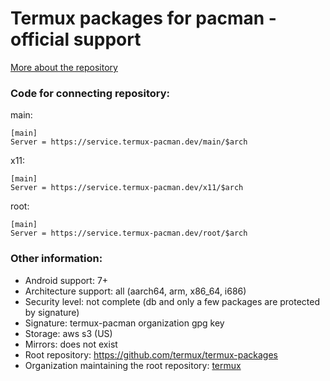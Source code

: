 # Termux packages for pacman - official support
[More about the repository](https://github.com/termux/termux-packages/blob/master/README.md)

### Code for connecting repository:
main:
```
[main]
Server = https://service.termux-pacman.dev/main/$arch
```
x11:
```
[main]
Server = https://service.termux-pacman.dev/x11/$arch
```
root:
```
[main]
Server = https://service.termux-pacman.dev/root/$arch
```

### Other information:
 - Android support: 7+
 - Architecture support: all (aarch64, arm, x86_64, i686)
 - Security level: not complete (db and only a few packages are protected by signature)
 - Signature: termux-pacman organization gpg key
 - Storage: aws s3 (US)
 - Mirrors: does not exist
 - Root repository: https://github.com/termux/termux-packages
 - Organization maintaining the root repository: [termux](https://github.com/termux)

